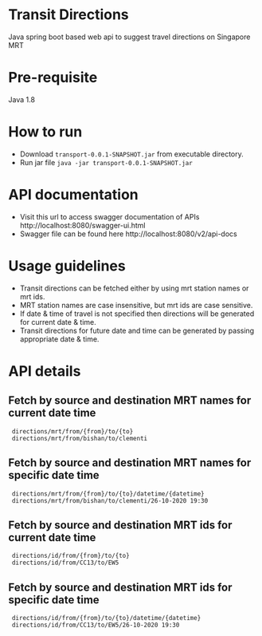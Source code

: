 # Transit Directions
Java spring boot based web api to suggest travel directions on Singapore MRT

# Pre-requisite
Java 1.8

# How to run
- Download `transport-0.0.1-SNAPSHOT.jar` from executable directory.
- Run jar file `java -jar transport-0.0.1-SNAPSHOT.jar`

# API documentation
- Visit this url to access swagger documentation of APIs
  http://localhost:8080/swagger-ui.html
- Swagger file can be found here
  http://localhost:8080/v2/api-docs
  
# Usage guidelines
- Transit directions can be fetched either by using mrt station names or mrt ids.
- MRT station names are case insensitive, but mrt ids are case sensitive.
- If date & time of travel is not specified then directions will be generated for current date & time.
- Transit directions for future date and time can be generated by passing appropriate date & time.

# API details 
## Fetch by source and destination MRT names for current date time
     directions/mrt/from/{from}/to/{to}
     directions/mrt/from/bishan/to/clementi
## Fetch by source and destination MRT names for specific date time 
     directions/mrt/from/{from}/to/{to}/datetime/{datetime}
     directions/mrt/from/bishan/to/clementi/26-10-2020 19:30
## Fetch by source and destination MRT ids for current date time
     directions/id/from/{from}/to/{to}
     directions/id/from/CC13/to/EW5
## Fetch by source and destination MRT ids for specific date time 
     directions/id/from/{from}/to/{to}/datetime/{datetime}
     directions/id/from/CC13/to/EW5/26-10-2020 19:30   
  
